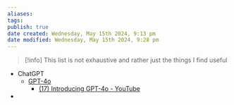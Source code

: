 ```yaml
---
aliases: 
tags: 
publish: true
date created: Wednesday, May 15th 2024, 9:13 pm
date modified: Wednesday, May 15th 2024, 9:28 pm
---
```


> [!info] This list is not exhaustive and rather just the things I find useful

- ChatGPT
	- [GPT-4o](https://openai.com/index/hello-gpt-4o/)
		- [(17) Introducing GPT-4o - YouTube](https://www.youtube.com/watch?v=DQacCB9tDaw)
- 